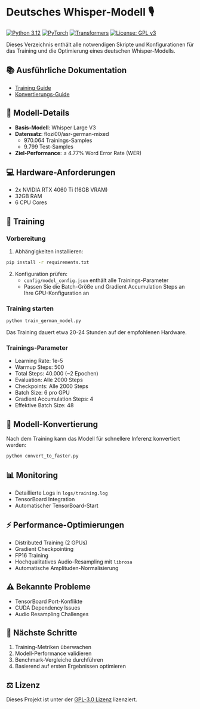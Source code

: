 # Deutsches Whisper-Modell 🎙️

[![Python 3.12](https://img.shields.io/badge/python-3.12-blue.svg)](https://www.python.org/downloads/release/python-3120/)
[![PyTorch](https://img.shields.io/badge/PyTorch-2.5.1-red.svg)](https://pytorch.org/)
[![Transformers](https://img.shields.io/badge/Transformers-4.46.3-orange.svg)](https://huggingface.co/docs/transformers/index)
[![License: GPL v3](https://img.shields.io/badge/License-GPLv3-blue.svg)](https://www.gnu.org/licenses/gpl-3.0)

Dieses Verzeichnis enthält alle notwendigen Skripte und Konfigurationen für das Training und die Optimierung eines deutschen Whisper-Modells.

## 📚 Ausführliche Dokumentation

- [Training Guide](docs/training.md)
- [Konvertierungs-Guide](docs/conversion.md)

## 🤖 Modell-Details

- **Basis-Modell**: Whisper Large V3
- **Datensatz**: flozi00/asr-german-mixed
  - 970.064 Trainings-Samples
  - 9.799 Test-Samples
- **Ziel-Performance**: ≤ 4.77% Word Error Rate (WER)

## 💻 Hardware-Anforderungen

- 2x NVIDIA RTX 4060 Ti (16GB VRAM)
- 32GB RAM
- 6 CPU Cores

## 🚀 Training

### Vorbereitung

1. Abhängigkeiten installieren:
```bash
pip install -r requirements.txt
```

2. Konfiguration prüfen:
   - `config/model_config.json` enthält alle Trainings-Parameter
   - Passen Sie die Batch-Größe und Gradient Accumulation Steps an Ihre GPU-Konfiguration an

### Training starten

```bash
python train_german_model.py
```

Das Training dauert etwa 20-24 Stunden auf der empfohlenen Hardware.

### Trainings-Parameter

- Learning Rate: 1e-5
- Warmup Steps: 500
- Total Steps: 40.000 (~2 Epochen)
- Evaluation: Alle 2000 Steps
- Checkpoints: Alle 2000 Steps
- Batch Size: 6 pro GPU
- Gradient Accumulation Steps: 4
- Effektive Batch Size: 48

## 🔧 Modell-Konvertierung

Nach dem Training kann das Modell für schnellere Inferenz konvertiert werden:

```bash
python convert_to_faster.py
```

## 📊 Monitoring

- Detaillierte Logs in `logs/training.log`
- TensorBoard Integration
- Automatischer TensorBoard-Start

## ⚡ Performance-Optimierungen

- Distributed Training (2 GPUs)
- Gradient Checkpointing
- FP16 Training
- Hochqualitatives Audio-Resampling mit `librosa`
- Automatische Amplituden-Normalisierung

## ⚠️ Bekannte Probleme

- TensorBoard Port-Konflikte
- CUDA Dependency Issues
- Audio Resampling Challenges

## 🎯 Nächste Schritte

1. Training-Metriken überwachen
2. Modell-Performance validieren
3. Benchmark-Vergleiche durchführen
4. Basierend auf ersten Ergebnissen optimieren

## ⚖️ Lizenz

Dieses Projekt ist unter der [GPL-3.0 Lizenz](../LICENSE) lizenziert.
